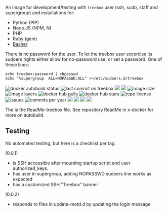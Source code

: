 An image for development/testing with `treebox` user (ssh, sudo, staff and supergroup) and installations for:

- Python (PIP)
- Node.JS (NPM, N)
- PHP
- Ruby (gem)
- [Basher](https://github.com/basherpm/basher)

There is no password for the user. To let the treebox user excercise its sudoers
rights either allow for no-password use, or set a password. One of these lines:
```
echo treebox:password | chpasswd
echo "%supergroup  ALL=NOPASSWD:ALL" >>/etc/sudoers.d/treebox
```

![docker autobuild status](https://img.shields.io/docker/build/bvberkum/treebox.svg)
![last commit on treebox](https://img.shields.io/github/last-commit/bvberkum/x-docker/treebox.svg)
[![](https://images.microbadger.com/badges/image/bvberkum/treebox.svg)](https://microbadger.com/images/bvberkum/treebox "microbadger.com image metadata")
[![](https://images.microbadger.com/badges/version/bvberkum/treebox.svg)](https://microbadger.com/images/bvberkum/treebox "microbadger.com version metadata")
![image size](https://img.shields.io/imagelayers/image-size/bvberkum/treebox/latest.svg)
![image layers](https://img.shields.io/imagelayers/layers/bvberkum/treebox/latest.svg)
![docker hub pulls](https://img.shields.io/docker/pulls/bvberkum/treebox.svg)
![docker hub stars](https://img.shields.io/docker/stars/bvberkum/treebox.svg)
![repo license](https://img.shields.io/github/license/bvberkum/x-docker.svg)
![issues](https://img.shields.io/github/issues/bvberkum/x-docker.svg)
![commits per year](https://img.shields.io/github/commit-activity/y/bvberkum/x-docker.svg)
![](https://img.shields.io/github/size/bvberkum/x-docker/base/treebox/Dockerfile.svg)
![](https://img.shields.io/github/languages/code-size/bvberkum/x-docker.svg)
![](https://img.shields.io/github/repo-size/bvberkum/x-docker.svg)
![](https://img.shields.io/maintenance/yes/2017.svg)

The is the ReadMe-treebox file. See repository ReadMe in x-docker for more on 
autobuild.

## Testing
No automated testing, but here is a checklist per tag.

(0.0.1)
  - is SSH accessible after mounting startup script and user authorized_keys.
  - has user in supergroup, adding NOPASSWD sudoers line works as expected
  - has a customized SSH "Treebox" banner

(0.0.2)
  - responds to files in update-motd.d by updating the login message
